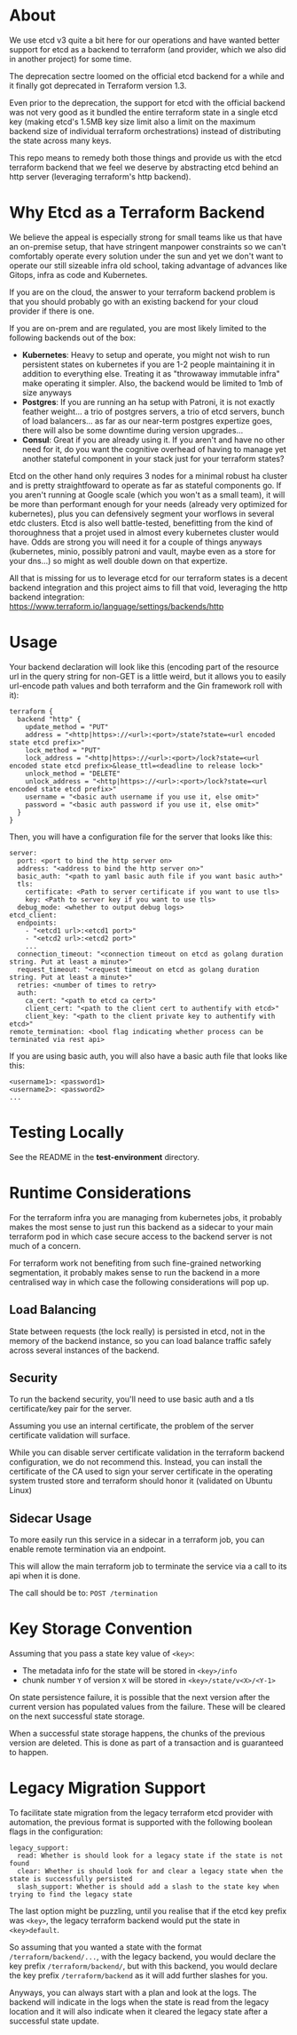 # About

We use etcd v3 quite a bit here for our operations and have wanted better support for etcd as a backend to terraform (and provider, which we also did in another project) for some time.

The deprecation sectre loomed on the official etcd backend for a while and it finally got deprecated in Terraform version 1.3.

Even prior to the deprecation, the support for etcd with the official backend was not very good as it bundled the entire terraform state in a single etcd key (making etcd's 1.5MB key size limit also a limit on the maximum backend size of individual terraform orchestrations) instead of distributing the state across many keys.

This repo means to remedy both those things and provide us with the etcd terraform backend that we feel we deserve by abstracting etcd behind an http server (leveraging terraform's http backend).

# Why Etcd as a Terraform Backend

We believe the appeal is especially strong for small teams like us that have an on-premise setup, that have stringent manpower constraints so we can't comfortably operate every solution under the sun and yet we don't want to operate our still sizeable infra old school, taking advantage of advances like Gitops, infra as code and Kubernetes.

If you are on the cloud, the answer to your terraform backend problem is that you should probably go with an existing backend for your cloud provider if there is one.

If you are on-prem and are regulated, you are most likely limited to the following backends out of the box:
- **Kubernetes**: Heavy to setup and operate, you might not wish to run persistent states on kubernetes if you are 1-2 people maintaining it in addition to everything else. Treating it as "throwaway immutable infra" make operating it simpler. Also, the backend would be limited to 1mb of size anyways
- **Postgres**: If you are running an ha setup with Patroni, it is not exactly feather weight... a trio of postgres servers, a trio of etcd servers, bunch of load balancers... as far as our near-term postgres expertize goes, there will also be some downtime during version upgrades...
- **Consul**: Great if you are already using it. If you aren't and have no other need for it, do you want the cognitive overhead of having to manage yet another stateful component in your stack just for your terraform states?

Etcd on the other hand only requires 3 nodes for a minimal robust ha cluster and is pretty straightfoward to operate as far as stateful components go. If you aren't running at Google scale (which you won't as a small team), it will be more than performant enough for your needs (already very optimized for kubernetes), plus you can defensively segment your worflows in several etdc clusters. Etcd is also well battle-tested, benefitting from the kind of thoroughness that a projet used in almost every kubernetes cluster would have. Odds are strong you will need it for a couple of things anyways (kubernetes, minio, possibly patroni and vault, maybe even as a store for your dns...) so might as well double down on that expertize.

All that is missing for us to leverage etcd for our terraform states is a decent backend integration and this project aims to fill that void, leveraging the http backend integration: https://www.terraform.io/language/settings/backends/http

# Usage

Your backend declaration will look like this (encoding part of the resource url in the query string for non-GET is a little weird, but it allows you to easily url-encode path values and both terraform and the Gin framework roll with it):

```
terraform {
  backend "http" {
    update_method = "PUT"
    address = "<http|https>://<url>:<port>/state?state=<url encoded state etcd prefix>"
    lock_method = "PUT"
    lock_address = "<http|https>://<url>:<port>/lock?state=<url encoded state etcd prefix>&lease_ttl=<deadline to release lock>"
    unlock_method = "DELETE"
    unlock_address = "<http|https>://<url>:<port>/lock?state=<url encoded state etcd prefix>"
    username = "<basic auth username if you use it, else omit>"
    password = "<basic auth password if you use it, else omit>"
  }
}
```

Then, you will have a configuration file for the server that looks like this:

```
server:
  port: <port to bind the http server on>
  address: "<address to bind the http server on>"
  basic_auth: "<path to yaml basic auth file if you want basic auth>"
  tls:
    certificate: <Path to server certificate if you want to use tls>
    key: <Path to server key if you want to use tls>
  debug_mode: <whether to output debug logs>
etcd_client:
  endpoints: 
    - "<etcd1 url>:<etcd1 port>"
    - "<etcd2 url>:<etcd2 port>"
    ...
  connection_timeout: "<connection timeout on etcd as golang duration string. Put at least a minute>"
  request_timeout: "<request timeout on etcd as golang duration string. Put at least a minute>"
  retries: <number of times to retry>
  auth:
    ca_cert: "<path to etcd ca cert>"
    client_cert: "<path to the client cert to authentify with etcd>"
    client_key: "<path to the client private key to authentify with etcd>"
remote_termination: <bool flag indicating whether process can be terminated via rest api>
```

If you are using basic auth, you will also have a basic auth file that looks like this:

```
<username1>: <password1>
<username2>: <password2>
...
```

# Testing Locally

See the README in the **test-environment** directory.

# Runtime Considerations

For the terraform infra you are managing from kubernetes jobs, it probably makes the most sense to just run this backend as a sidecar to your main terraform pod in which case secure access to the backend server is not much of a concern.

For terraform work not benefiting from such fine-grained networking segmentation, it probably makes sense to run the backend in a more centralised way in which case the following considerations will pop up.

## Load Balancing

State between requests (the lock really) is persisted in etcd, not in the memory of the backend instance, so you can load balance traffic safely across several instances of the backend.

## Security

To run the backend security, you'll need to use basic auth and a tls certificate/key pair for the server.

Assuming you use an internal certificate, the problem of the server certificate validation will surface.

While you can disable server certificate validation in the terraform backend configuration, we do not recommend this. Instead, you can install the certificate of the CA used to sign your server certificate in the operating system trusted store and terraform should honor it (validated on Ubuntu Linux)

## Sidecar Usage

To more easily run this service in a sidecar in a terraform job, you can enable remote termination via an endpoint.

This will allow the main terraform job to terminate the service via a call to its api when it is done.

The call should be to: `POST /termination`

# Key Storage Convention

Assuming that you pass a state key value of `<key>`:
- The metadata info for the state will be stored in `<key>/info`
- chunk number `Y` of version `X` will be stored in `<key>/state/v<X>/<Y-1>`

On state persistence failure, it is possible that the next version after the current version has populated values from the failure. These will be cleared on the next successful state storage.

When a successful state storage happens, the chunks of the previous version are deleted. This is done as part of a transaction and is guaranteed to happen.

# Legacy Migration Support

To facilitate state migration from the legacy terraform etcd provider with automation, the previous format is supported with the following boolean flags in the configuration:

```
legacy_support:
  read: Whether is should look for a legacy state if the state is not found
  clear: Whether is should look for and clear a legacy state when the state is successfully persisted
  slash_support: Whether is should add a slash to the state key when trying to find the legacy state
```

The last option might be puzzling, until you realise that if the etcd key prefix was `<key>`, the legacy terraform backend would put the state in `<key>default`.

So assuming that you wanted a state with the format `/terraform/backend/...`, with the legacy backend, you would declare the key prefix `/terraform/backend/`, but with this backend, you would declare the key prefix `/terraform/backend` as it will add further slashes for you.

Anyways, you can always start with a plan and look at the logs. The backend will indicate in the logs when the state is read from the legacy location and it will also indicate when it cleared the legacy state after a successful state update.